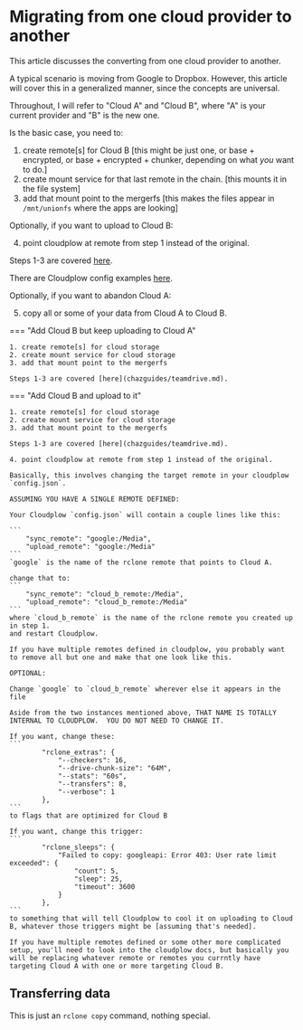 # Migrating from one cloud provider to another

This article discusses the converting from one cloud provider to another.

A typical scenario is moving from Google to Dropbox.  However, this article will cover this in a generalized manner, since the concepts are universal.

Throughout, I will refer to "Cloud A" and "Cloud B", where "A" is your current provider and "B" is the new one.

Is the basic case, you need to:

1. create remote[s] for Cloud B [this might be just one, or base + encrypted, or base + encrypted + chunker, depending on what *you* want to do.]
2. create mount service for that last remote in the chain. [this mounts it in the file system]
3. add that mount point to the mergerfs [this makes the files appear in `/mnt/unionfs` where the apps are looking]

Optionally, if you want to upload to Cloud B:

4. point cloudplow at remote from step 1 instead of the original.

Steps 1-3 are covered [here](chazguides/teamdrive.md).

There are Cloudplow config examples [here](../cloudplow/md).

Optionally, if you want to abandon Cloud A:

5. copy all or some of your data from Cloud A to Cloud B.

=== "Add Cloud B but keep uploading to Cloud A"

    1. create remote[s] for cloud storage
    2. create mount service for cloud storage
    3. add that mount point to the mergerfs

    Steps 1-3 are covered [here](chazguides/teamdrive.md).

=== "Add Cloud B and upload to it"

    1. create remote[s] for cloud storage
    2. create mount service for cloud storage
    3. add that mount point to the mergerfs

    Steps 1-3 are covered [here](chazguides/teamdrive.md).
    
    4. point cloudplow at remote from step 1 instead of the original.

    Basically, this involves changing the target remote in your cloudplow `config.json`.

    ASSUMING YOU HAVE A SINGLE REMOTE DEFINED:

    Your Cloudplow `config.json` will contain a couple lines like this:

    ```
        "sync_remote": "google:/Media",
        "upload_remote": "google:/Media"
    ```
    `google` is the name of the rclone remote that points to Cloud A.
    
    change that to: 
    ```
        "sync_remote": "cloud_b_remote:/Media",
        "upload_remote": "cloud_b_remote:/Media"
    ```
    where `cloud_b_remote` is the name of the rclone remote you created up in step 1.
    and restart Cloudplow.

    If you have multiple remotes defined in cloudplow, you probably want to remove all but one and make that one look like this.

    OPTIONAL:

    Change `google` to `cloud_b_remote` wherever else it appears in the file
    
    Aside from the two instances mentioned above, THAT NAME IS TOTALLY INTERNAL TO CLOUDPLOW.  YOU DO NOT NEED TO CHANGE IT.

    If you want, change these:
    ```
            "rclone_extras": {
                "--checkers": 16,
                "--drive-chunk-size": "64M",
                "--stats": "60s",
                "--transfers": 8,
                "--verbose": 1
            },
    ```
    to flags that are optimized for Cloud B

    If you want, change this trigger:
    ```
            "rclone_sleeps": {
                "Failed to copy: googleapi: Error 403: User rate limit exceeded": {
                    "count": 5,
                    "sleep": 25,
                    "timeout": 3600
                }
            },
    ```
    to something that will tell Cloudplow to cool it on uploading to Cloud B, whatever those triggers might be [assuming that's needed].

    If you have multiple remotes defined or some other more complicated setup, you'll need to look into the cloudplow docs, but basically you will be replacing whatever remote or remotes you currntly have targeting Cloud A with one or more targeting Cloud B.

## Transferring data

This is just an `rclone copy` command, nothing special.
